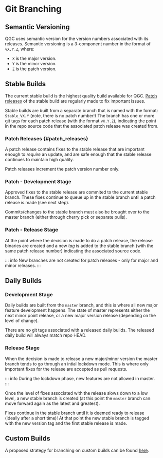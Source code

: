 # Git Branching

## Semantic Versioning

QGC uses semantic version for the version numbers associated with its releases. Semantic versioning is a 3-component number in the format of `vX.Y.Z`, where:

* `X` is the major version.
* `Y` is the minor version.
* `Z` is the patch version.

## Stable Builds

The current stable build is the highest quality build available for QGC. [Patch releases](#patch_releases) of the stable build are regularly made to fix important issues.

Stable builds are built from a separate branch that is named with the format: `Stable_VX.Y` (note, there is no patch number!) The branch has one or more git tags for each patch release (with the format `vX.Y.Z`), indicating the point in the repo source code that the associated patch release was created from.

### Patch Releases {#patch_releases}

A patch release contains fixes to the stable release that are important enough to *require* an update, and are safe enough that the stable release continues to maintain high quality.

Patch releases increment the patch version number only.

### Patch - Development Stage

Approved fixes to the stable release are commited to the current stable branch. These fixes continue to queue up in the stable branch until a patch release is made (see next step).

Commits/changes to the stable branch must also be brought over to the master branch (either through cherry pick or separate pulls).

### Patch - Release Stage

At the point where the decision is made to do a patch release, the release binaries are created and a new *tag* is added to the stable branch (with the same patch release number) indicating the associated source code.

::: info
New branches are not created for patch releases - only for major and minor releases.
:::


## Daily Builds

### Development Stage

Daily builds are built from the `master` branch, and this is where all new major feature development happens. The state of master represents either the next minor point release, or a new major version release (depending on the level of change).

There are no git tags associated with a released daily builds. The released daily build will always match repo HEAD.

### Release Stage

When the decision is made to release a new major/minor version the master branch tends to go through an intial lockdown mode. This is where only important fixes for the release are accepted as pull requests.

::: info
During the lockdown phase, new features are not allowed in master.
:::


Once the level of fixes associated with the release slows down to a low level, a new stable branch is created (at this point the `master` branch can move forward again as the latest and greatest).

Fixes continue in the stable branch until it is deemed ready to release (ideally after a short time)! At that point the new stable branch is tagged with the new version tag and the first stable release is made.

## Custom Builds

A proposed strategy for branching on custom builds can be found [here](custom_build/GitBranching.md).
